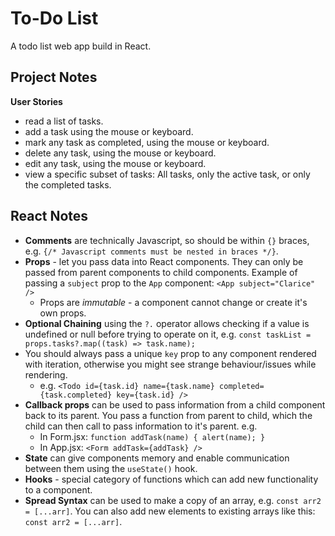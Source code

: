 # To-Do List
A todo list web app build in React.

## Project Notes
**User Stories**
* read a list of tasks.
* add a task using the mouse or keyboard.
* mark any task as completed, using the mouse or keyboard.
* delete any task, using the mouse or keyboard.
* edit any task, using the mouse or keyboard.
* view a specific subset of tasks: All tasks, only the active task, or only the completed tasks.

## React Notes
* **Comments** are technically Javascript, so should be within `{}` braces, e.g. `{/* Javascript comments must be nested in braces */}`.
* **Props** - let you pass data into React components. They can only be passed from parent components to child components. Example of passing a `subject` prop to the `App` component: `<App subject="Clarice" />` 
  * Props are *immutable* - a component cannot change or create it's own props.
* **Optional Chaining** using the `?.` operator allows checking if a value is undefined or null before trying to operate on it, e.g. `const taskList = props.tasks?.map((task) => task.name);`
* You should always pass a unique `key` prop to any component rendered with iteration, otherwise you might see strange behaviour/issues while rendering.
  * e.g. `<Todo id={task.id} name={task.name} completed={task.completed} key={task.id} />`
* **Callback props** can be used to pass information from a child component back to its parent. You pass a function from parent to child, which the child can then call to pass information to it's parent. e.g.
  * In Form.jsx: `function addTask(name) { alert(name); }`
  * In App.jsx: `<Form addTask={addTask} />`
* **State** can give components memory and enable communication between them using the `useState()` hook.
* **Hooks** - special category of functions which can add new functionality to a component.
* **Spread Syntax** can be used to make a copy of an array, e.g. `const arr2 = [...arr]`. You can also add new elements to existing arrays like this: `const arr2 = [...arr]`.
